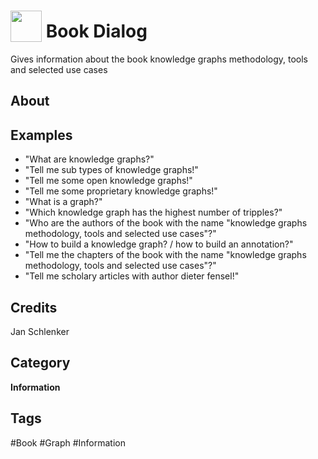 # <img src="https://raw.githack.com/FortAwesome/Font-Awesome/master/svgs/solid/book.svg" card_color="#5B6984" width="50" height="50" style="vertical-align:bottom"/> Book Dialog
Gives information about the book knowledge graphs methodology, tools and selected use cases

## About


## Examples
* "What are knowledge graphs?"
* "Tell me sub types of knowledge graphs!"
* "Tell me some open knowledge graphs!"
* "Tell me some proprietary knowledge graphs!"
* "What is a graph?"
* "Which knowledge graph has the highest number of tripples?"
* "Who are the authors of the book with the name "knowledge graphs methodology, tools and selected use cases"?"
* "How to build a knowledge graph? / how to build an annotation?"
* "Tell me the chapters of the book with the name "knowledge graphs methodology, tools and selected use cases"?"
* "Tell me scholary articles with author dieter fensel!"

## Credits
Jan Schlenker

## Category
**Information**

## Tags
#Book
#Graph
#Information

